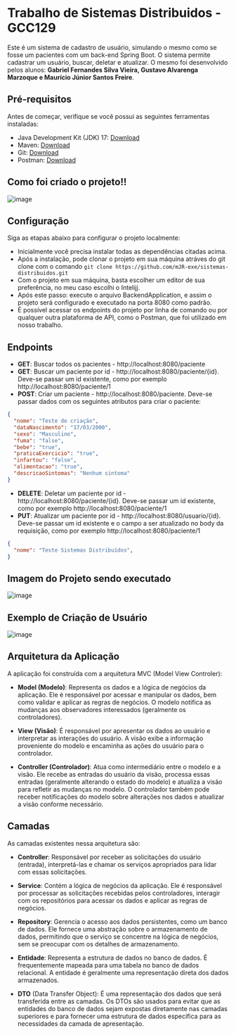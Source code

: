 # Trabalho de Sistemas Distribuidos - GCC129
Este é um sistema de cadastro de usuário, simulando o mesmo como se fosse um pacientes com um back-end Spring Boot. O sistema permite cadastrar um usuário, buscar, deletar e atualizar. O mesmo foi desenvolvido pelos alunos: **Gabriel Fernandes Silva Vieira, Gustavo Alvarenga Marzoque e Maurício Júnior Santos Freire**.

## Pré-requisitos

Antes de começar, verifique se você possui as seguintes ferramentas instaladas:

- Java Development Kit (JDK) 17: [Download](https://www.openlogic.com/openjdk-downloads)
- Maven: [Download](https://maven.apache.org/download.cgi)
- Git: [Download](https://git-scm.com/downloads)
- Postman: [Download](https://www.postman.com/downloads/)

## Como foi criado o projeto!!
  ![image](https://github.com/mJR-exe/sistemas-distribuidos/assets/55205777/69aa22c1-87f5-4c94-ae7b-9d2b6be8345a)

## Configuração

Siga as etapas abaixo para configurar o projeto localmente:
- Inicialmente você precisa instalar todas as dependências citadas acima.
- Após a instalação, pode clonar o projeto em sua máquina atráves do git clone com o comando `git clone https://github.com/mJR-exe/sistemas-distribuidos.git`
- Com o projeto em sua máquina, basta escolher um editor de sua preferência, no meu caso escolhi o Intelijj.
- Após este passo: execute o arquivo BackendApplication, e assim o projeto será configurado e executado na porta 8080 como padrão.
- É possível acessar os endpoints do projeto por linha de comando ou por qualquer outra plataforma de API, como o Postman, que foi utilizado em nosso trabalho.

## Endpoints
- **GET**: Buscar todos os pacientes - http://localhost:8080/paciente
- **GET**: Buscar um paciente por id - http://localhost:8080/paciente/{id}. Deve-se passar um id existente, como por exemplo http://localhost:8080/paciente/1
- **POST**: Criar um paciente - http://localhost:8080/paciente. Deve-se passar dados com os seguintes atributos para criar o paciente:
```json
{
  "nome": "Teste de criação",
  "dataNascimento": "17/03/2000",
  "sexo": "Masculino",
  "fuma": "false",
  "bebe": "true",
  "praticaExercicio": "true",
  "infartou": "false",
  "alimentacao": "true",
  "descricaoSintomas": "Nenhum sintoma"
}
```
- **DELETE**: Deletar um paciente por id - http://localhost:8080/paciente/{id}. Deve-se passar um id existente, como por exemplo http://localhost:8080/paciente/1
- **PUT**: Atualizar um paciente por id - http://localhost:8080/usuario/{id}. Deve-se passar um id existente e o campo a ser atualizado no body da requisição, como por exemplo http://localhost:8080/paciente/1
```json
{
  "nome": "Teste Sistemas Distribuídos",
}
```

## Imagem do Projeto sendo executado
![image](https://github.com/mJR-exe/sistemas-distribuidos/assets/55205777/6c4d6d11-d642-42a5-81d9-e69a89e4ab91)

## Exemplo de Criação de Usuário
![image](https://github.com/mJR-exe/sistemas-distribuidos/assets/55205777/60d4c0c5-24d5-47f6-8078-690745228969)

## Arquitetura da Aplicação
A aplicação foi construída com a arquitetura MVC (Model View Controler):

- **Model (Modelo)**:
Representa os dados e a lógica de negócios da aplicação. Ele é responsável por acessar e manipular os dados, bem como validar e aplicar as regras de negócios. O modelo notifica as mudanças aos observadores interessados (geralmente os controladores).

- **View (Visão)**: 
É responsável por apresentar os dados ao usuário e interpretar as interações do usuário. A visão exibe a informação proveniente do modelo e encaminha as ações do usuário para o controlador.

- **Controller (Controlador)**:
Atua como intermediário entre o modelo e a visão. Ele recebe as entradas do usuário da visão, processa essas entradas (geralmente alterando o estado do modelo) e atualiza a visão para refletir as mudanças no modelo. O controlador também pode receber notificações do modelo sobre alterações nos dados e atualizar a visão conforme necessário.

## Camadas
As camadas existentes nessa arquitetura são: 

- **Controller**:
Responsável por receber as solicitações do usuário (entrada), interpretá-las e chamar os serviços apropriados para lidar com essas solicitações.

- **Service**:
Contém a lógica de negócios da aplicação. Ele é responsável por processar as solicitações recebidas pelos controladores, interagir com os repositórios para acessar os dados e aplicar as regras de negócios.

- **Repository**:
Gerencia o acesso aos dados persistentes, como um banco de dados. Ele fornece uma abstração sobre o armazenamento de dados, permitindo que o serviço se concentre na lógica de negócios, sem se preocupar com os detalhes de armazenamento.

- **Entidade**:
Representa a estrutura de dados no banco de dados. É frequentemente mapeada para uma tabela no banco de dados relacional. A entidade é geralmente uma representação direta dos dados armazenados.

- **DTO** (Data Transfer Object):
É uma representação dos dados que será transferida entre as camadas. Os DTOs são usados para evitar que as entidades do banco de dados sejam expostas diretamente nas camadas superiores e para fornecer uma estrutura de dados específica para as necessidades da camada de apresentação.
